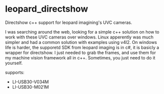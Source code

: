 # leopard_directshow
Directshow c++ support for leopard imagining's UVC cameras.

I was searching around the web, looking for a simple c++ solution on how to work with these UVC cameras over windows. Linux apperently was much simpler and had a common solution with examples using v4l2. On windows life is harder, the supporetd SDK from leopard imaging is in c#, it is basicly a wrapper for directshow.  I just needed to grab the frames, and use them for my machine vision framework all in c++.  Sometimes, you just need to do it yourself.

supports:
- LI-USB30-V034M
- LI-USB30-M021M
